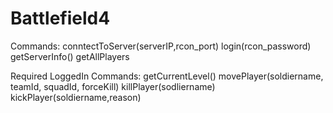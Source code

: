 Battlefield4
============

Commands:
conntectToServer(serverIP,rcon_port)
login(rcon_password)
getServerInfo()
getAllPlayers

Required LoggedIn Commands:
getCurrentLevel()
movePlayer(soldiername, teamId, squadId, forceKill)
killPlayer(sodliername)
kickPlayer(soldiername,reason)
